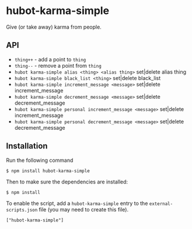 hubot-karma-simple
==============

Give (or take away) karma from people.

API
---

* `thing++` - add a point to `thing`
* `thing--` - remove a point from `thing`
* `hubot karma-simple alias <thing> <alias thing>` set|delete alias thing 
* `hubot karma-simple black_list <thing>` set|delete black_list 
* `hubot karma-simple increment_message <message>` set|delete increment_message 
* `hubot karma-simple decrement_message <message>` set|delete decrement_message 
* `hubot karma-simple personal increment_message <message>` set|delete increment_message
* `hubot karma-simple personal decrement_message <message>` set|delete decrement_message

## Installation

Run the following command 

    $ npm install hubot-karma-simple

Then to make sure the dependencies are installed:

    $ npm install

To enable the script, add a `hubot-karma-simple` entry to the `external-scripts.json`
file (you may need to create this file).

    ["hubot-karma-simple"]
